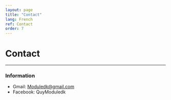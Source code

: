 ```yaml
---
layout: page
title: "Contact"
lang: French
ref: Contact
order: 7
---
```

# Contact
---

### Information
* Gmail: Moduledk@gmail.com
* Facebook: QuyModuledk

